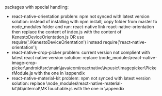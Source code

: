 packages with special handling: 

* react-native-orientation
    problem: npm not synced with latest version 
    solution: instead of installing with npm install, copy folder from master to node_modules folder 
    and run: react-native link react-native-orientation
    then replace the content of index.js with the content of KenestoDeviceOrientation.js OR use require('./KenestoDeviceOrientation') instead require('react-native-orientation');
* react-native-crop-picker 
    problem: current version not complient with latest react native version
    solution: replace \node_modules\react-native-image-crop-picker\android\src\main\java\com\reactnative\ivpusic\imagepicker\PickerModule.js 
    with the one in \appendix
* react-native-material-kit 
    problem: npm not synced with latest version 
    solution: replace \node_modules\react-native-material-kit\lib\internal\MKTouchable.js 
    with the one in \appendix